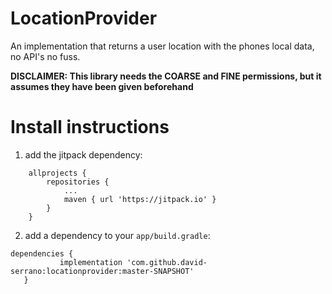 # LocationProvider

An implementation that returns a user location with the phones local data, no API's no fuss.

**DISCLAIMER: This library needs the COARSE and FINE permissions, but it assumes they have been given beforehand**

# Install instructions
1. add the jitpack dependency: 
```
	allprojects {
		repositories {
			...
			maven { url 'https://jitpack.io' }
		}
	}
  ```
  
2. add a dependency to your `app/build.gradle`: 
 ```
 dependencies {
	        implementation 'com.github.david-serrano:locationprovider:master-SNAPSHOT'
	}
  ```
